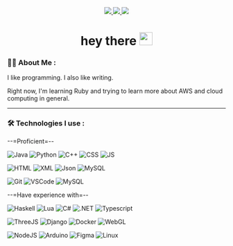 <div id="header" align="center">
  <div id="badges">
  <a href="https://www.linkedin.com/in/mohammadseifanvari" target="_blank">
    <img src="https://img.shields.io/badge/LinkedIn-blue?style=for-the-badge&logo=linkedin&logoColor=white"/>
  </a>
  <a href="https://mseifanvari.itch.io" target="_blank">
    <img src="https://img.shields.io/badge/-Itch.io-FA5C5C?style=for-the-badge&logo=itch.io&logoColor=white"/>
  </a>
  <!--<a href="https://dev.to/msanvari" target="_blank">
    <img src="https://img.shields.io/badge/-Dev.to-0A0A0A?style=for-the-badge&logo=dev.to&logoColor=white"/>
  </a>-->
    <a href="https://bluekilvin.github.io" target="_blank">
    <img src="https://img.shields.io/badge/-Blog-222222?style=for-the-badge&logo=github&logoColor=white"/>
  </a>
</div>
  <h1>
    hey there
    <img src="https://media.giphy.com/media/hvRJCLFzcasrR4ia7z/giphy.gif" width="30px"/>
  </h1>
</div>

### :man_technologist: About Me :
I like programming. I also like writing. 

Right now, I'm learning Ruby and trying to learn more about AWS and cloud computing in general. 

---

### :hammer_and_wrench: Technologies I use :
--=Proficient=--

![Java](https://img.shields.io/badge/-Java-AB2B28?style=flat-square&logo=java&logoColor=white)
![Python](https://img.shields.io/badge/-Python-3776AB?style=flat-square&logo=python&logoColor=white)
![C++](https://img.shields.io/badge/-C++-00599C?style=flat-square&logo=c%2B%2B&logoColor=white)
![CSS](https://img.shields.io/badge/-CSS-00599C?style=flat-square&logo=css3&logoColor=white)
![JS](https://img.shields.io/badge/-JavaScript-F7DF1E?style=flat-square&logo=javascript&logoColor=black)

![HTML](https://img.shields.io/badge/-HTML-E34F26?style=flat-square&logo=html5&logoColor=white)
![XML](https://img.shields.io/badge/-XML-00599C?style=flat-square&logo=xml&logoColor=white)
![Json](https://img.shields.io/badge/-JSON-000000?style=flat-square&logo=json&logoColor=white)
![MySQL](https://img.shields.io/badge/-MySQL-4479A1?style=flat-square&logo=mysql&logoColor=white)

![Git](https://img.shields.io/badge/-Git-F05032?style=flat-square&logo=git&logoColor=white)
![VSCode](https://img.shields.io/badge/-VSCode-007ACC?style=flat-square&logo=visual-studio-code&logoColor=white)
![MySQL](https://img.shields.io/badge/-Eclipse-2C2255?style=flat-square&logo=eclipse-ide&logoColor=white)

--=Have experience with=--

![Haskell](https://img.shields.io/badge/-Haskell-5D4F85?style=flat-square&logo=haskell&logoColor=white)
![Lua](https://img.shields.io/badge/-Lua-2C2D72?style=flat-square&logo=lua&logoColor=white)
![C#](https://img.shields.io/badge/-CSharp-512BD4?style=flat-square&logo=csharp&logoColor=white)
![.NET](https://img.shields.io/badge/-.NET-512BD4?style=flat-square&logo=dotnet&logoColor=white)
![Typescript](https://img.shields.io/badge/-TypeScript-007ACC?style=flat-square&logo=typescript&logoColor=white)

![ThreeJS](https://img.shields.io/badge/-ThreeJS-000000?style=flat-square&logo=three.js&logoColor=white)
![Django](https://img.shields.io/badge/-Django-092E20?style=flat-square&logo=django&logoColor=white)
![Docker](https://img.shields.io/badge/-Docker-2496ED?style=flat-square&logo=docker&logoColor=white)
![WebGL](https://img.shields.io/badge/-WebGL-990000?style=flat-square&logo=webgl&logoColor=white)

![NodeJS](https://img.shields.io/badge/-Nodejs-43853d?style=flat-square&logo=Node.js&logoColor=white)
![Arduino](https://img.shields.io/badge/-Arduino-00878F?style=flat-square&logo=arduino&logoColor=white)
![Figma](https://img.shields.io/badge/-Figma-F24E1E?style=flat-square&logo=figma&logoColor=white)
![Linux](https://img.shields.io/badge/-Linux-FCC624?style=flat-square&logo=linux&logoColor=black)
